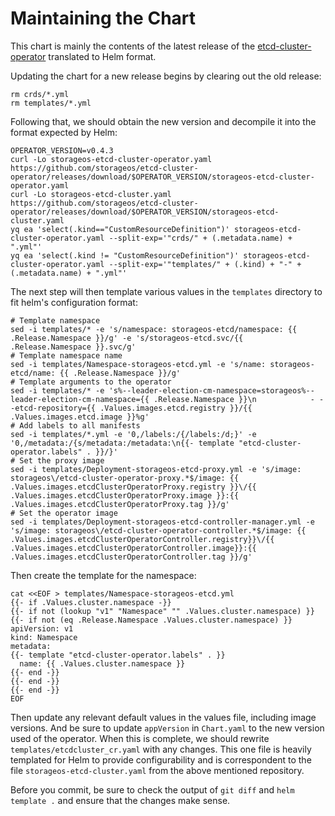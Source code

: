 # Maintaining the Chart
This chart is mainly the contents of the latest release of the [etcd-cluster-operator](https://github.com/storageos/etcd-cluster-operator/releases) translated to Helm format.

Updating the chart for a new release begins by clearing out the old release:

```shell
rm crds/*.yml
rm templates/*.yml
```

Following that, we should obtain the new version and decompile it into the format expected by Helm:

```shell
OPERATOR_VERSION=v0.4.3
curl -Lo storageos-etcd-cluster-operator.yaml https://github.com/storageos/etcd-cluster-operator/releases/download/$OPERATOR_VERSION/storageos-etcd-cluster-operator.yaml
curl -Lo storageos-etcd-cluster.yaml https://github.com/storageos/etcd-cluster-operator/releases/download/$OPERATOR_VERSION/storageos-etcd-cluster.yaml
yq ea 'select(.kind=="CustomResourceDefinition")' storageos-etcd-cluster-operator.yaml --split-exp='"crds/" + (.metadata.name) + ".yml"'
yq ea 'select(.kind != "CustomResourceDefinition")' storageos-etcd-cluster-operator.yaml --split-exp='"templates/" + (.kind) + "-" + (.metadata.name) + ".yml"'
```

The next step will then template various values in the `templates` directory to fit helm's configuration format:

```shell
# Template namespace
sed -i templates/* -e 's/namespace: storageos-etcd/namespace: {{ .Release.Namespace }}/g' -e 's/storageos-etcd.svc/{{ .Release.Namespace }}.svc/g'
# Template namespace name
sed -i templates/Namespace-storageos-etcd.yml -e 's/name: storageos-etcd/name: {{ .Release.Namespace }}/g'
# Template arguments to the operator
sed -i templates/* -e 's%--leader-election-cm-namespace=storageos%--leader-election-cm-namespace={{ .Release.Namespace }}\n            - --etcd-repository={{ .Values.images.etcd.registry }}/{{ .Values.images.etcd.image }}%g'
# Add labels to all manifests
sed -i templates/*.yml -e '0,/labels:/{/labels:/d;}' -e '0,/metadata:/{s/metadata:/metadata:\n{{- template "etcd-cluster-operator.labels" . }}/}'
# Set the proxy image
sed -i templates/Deployment-storageos-etcd-proxy.yml -e 's/image: storageos\/etcd-cluster-operator-proxy.*$/image: {{ .Values.images.etcdClusterOperatorProxy.registry }}\/{{ .Values.images.etcdClusterOperatorProxy.image }}:{{ .Values.images.etcdClusterOperatorProxy.tag }}/g'
# Set the operator image
sed -i templates/Deployment-storageos-etcd-controller-manager.yml -e 's/image: storageos\/etcd-cluster-operator-controller.*$/image: {{ .Values.images.etcdClusterOperatorController.registry}}\/{{ .Values.images.etcdClusterOperatorController.image}}:{{ .Values.images.etcdClusterOperatorController.tag }}/g'
```

Then create the template for the namespace:

```
cat <<EOF > templates/Namespace-storageos-etcd.yml
{{- if .Values.cluster.namespace -}}
{{- if not (lookup "v1" "Namespace" "" .Values.cluster.namespace) }}
{{- if not (eq .Release.Namespace .Values.cluster.namespace) }}
apiVersion: v1
kind: Namespace
metadata:
{{- template "etcd-cluster-operator.labels" . }}
  name: {{ .Values.cluster.namespace }}
{{- end -}}
{{- end -}}
{{- end -}}
EOF
```

Then update any relevant default values in the values file, including image versions.
And be sure to update `appVersion` in `Chart.yaml` to the new version used of the operator.
When this is complete, we should rewrite `templates/etcdcluster_cr.yaml` with any changes. This one file is heavily templated for Helm to provide configurability and is correspondent to the file `storageos-etcd-cluster.yaml` from the above mentioned repository.

Before you commit, be sure to check the output of `git diff` and `helm template .` and ensure that the changes make sense.
